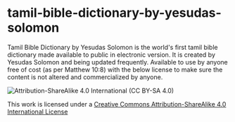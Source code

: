 # tamil-bible-dictionary-by-yesudas-solomon
Tamil Bible Dictionary by Yesudas Solomon is the world's first tamil bible dictionary made available to public in electronic version. It is created by Yesudas Solomon and being updated frequently. Available to use by anyone free of cost (as per Matthew 10:8) with the below license to make sure the content is not altered and commercialized by anyone.

![Attribution-ShareAlike 4.0 International (CC BY-SA 4.0)](https://i.creativecommons.org/l/by-sa/4.0/88x31.png)

This work is licensed under a [Creative Commons Attribution-ShareAlike 4.0 International License](http://creativecommons.org/licenses/by-sa/4.0/)
